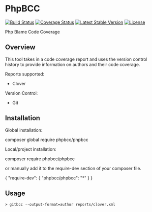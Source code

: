 # PhpBCC
[![Build Status](https://travis-ci.org/chrishalbert/phpbcc.svg?branch=master)](https://travis-ci.org/chrishalbert/phpbcc)
[![Coverage Status](https://coveralls.io/repos/github/chrishalbert/phpbcc/badge.svg?branch=master)](https://coveralls.io/github/chrishalbert/phpbcc?branch=master)
[![Latest Stable Version](https://poser.pugx.org/phpbcc/phpbcc/version)](https://packagist.org/packages/phpbcc/phpbcc)
[![License](https://poser.pugx.org/phpbcc/phpbcc/license)](https://packagist.org/packages/phpbcc/phpbcc)

Php Blame Code Coverage



## Overview
This tool takes in a code coverage report and uses the version control history to provide information on authors and their code coverage.

Reports supported:
- Clover

Version Control:
- Git

## Installation

Global installation:

composer global require phpbcc/phpbcc

Local/project installation:

composer require phpbcc/phpbcc

or manually add it to the require-dev section of your composer file.

{
    "require-dev": {
        "phpbcc/phpbcc": "*"
    }
}

## Usage
```
> gitbcc --output-format=author reports/clover.xml
```
